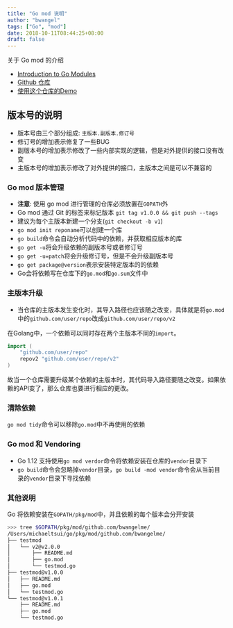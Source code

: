 ```yaml
---
title: "Go mod 说明"
author: "bwangel"
tags: ["Go", "mod"]
date: 2018-10-11T08:44:25+08:00
draft: false
---
```


关于 Go mod 的介绍

<!--more-->

+ [Introduction to Go Modules](https://roberto.selbach.ca/intro-to-go-modules/)
+ [Github 仓库](https://github.com/bwangelme/testmod)
+ [使用这个仓库的Demo](https://github.com/bwangelme/testmod_demo)

## 版本号的说明

+ 版本号由三个部分组成: `主版本.副版本.修订号`
+ 修订号的增加表示修复了一些BUG
+ 副版本号的增加表示修改了一些内部实现的逻辑，但是对外提供的接口没有改变
+ 主版本号的增加表示修改了对外提供的接口，主版本之间是可以不兼容的

### Go mod 版本管理

+ __注意__: 使用 go mod 进行管理的仓库必须放置在`GOPATH`外
+ Go mod 通过 Git 的标签来标记版本 `git tag v1.0.0 && git push --tags`
+ 建议为每个主版本新建一个分支(`git checkout -b v1`)
+ `go mod init reponame`可以创建一个库
+ `go build`命令会自动分析代码中的依赖，并获取相应版本的库
+ `go get -u`将会升级依赖的副版本号或者修订号
+ `go get -u=patch`将会升级修订号，但是不会升级副版本号
+ `go get package@version`表示安装特定版本的的依赖
+ Go会将依赖写在仓库下的`go.mod`和`go.sum`文件中

### 主版本升级

+ 当仓库的主版本发生变化时，其导入路径也应该随之改变，具体就是将`go.mod`中的`github.com/user/repo`改成`github.com/user/repo/v2`

在Golang中，一个依赖可以同时存在两个主版本不同的`import`。

```go
import (
    "github.com/user/repo"
    repov2 "github.com/user/repo/v2"
)
```

故当一个仓库需要升级某个依赖的主版本时，其代码导入路径要随之改变。如果依赖的API变了，那么仓库也要进行相应的更改。

### 清除依赖

`go mod tidy`命令可以移除`go.mod`中不再使用的依赖

### Go mod 和 Vendoring

+ Go 1.12 支持使用`go mod verdor`命令将依赖安装在仓库的`vendor`目录下
+ `go build`命令会忽略掉`vendor`目录，`go build -mod vendor`命令会从当前目录的`vendor`目录下寻找依赖

### 其他说明

Go 将依赖安装在`GOPATH/pkg/mod`中，并且依赖的每个版本会分开安装

```sh
>>> tree $GOPATH/pkg/mod/github.com/bwangelme/                         08:42:57 (10-11)
/Users/michaeltsui/go/pkg/mod/github.com/bwangelme/
├── testmod
│   └── v2@v2.0.0
│       ├── README.md
│       ├── go.mod
│       └── testmod.go
├── testmod@v1.0.0
│   ├── README.md
│   ├── go.mod
│   └── testmod.go
└── testmod@v1.0.1
    ├── README.md
    ├── go.mod
    └── testmod.go
```
